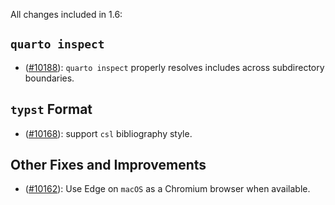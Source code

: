 All changes included in 1.6:

## `quarto inspect`

- ([#10188](https://github.com/quarto-dev/quarto-cli/issues/10188)): `quarto inspect` properly resolves includes across subdirectory boundaries.

## `typst` Format

- ([#10168](https://github.com/quarto-dev/quarto-cli/issues/10168)): support `csl` bibliography style.

## Other Fixes and Improvements

- ([#10162](https://github.com/quarto-dev/quarto-cli/issues/10162)): Use Edge on `macOS` as a Chromium browser when available.
